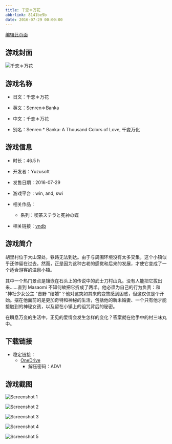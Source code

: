 ```yaml
---
title: 千恋＊万花
abbrlink: 8141be9b
date: 2016-07-29 00:00:00
---
```

[编辑此页面](https://github.com/ACG-3/ADV3-source/blob/main/source/_posts/games/%E5%8D%83%E6%81%8B%EF%BC%8A%E4%B8%87%E8%8A%B1.md)

## 游戏封面

![千恋＊万花](https://pan.timero.xyz/d/onedrive/img_lib_001/%E5%8D%83%E6%81%8B%EF%BC%8A%E4%B8%87%E8%8A%B1_cover.avif)


## 游戏名称

- 日文：千恋＊万花
- 英文：Senren＊Banka
- 中文：千恋＊万花

- 别名：Senren * Banka: A Thousand Colors of Love, 千変万化


## 游戏信息

- 时长：46.5 h
- 开发者：Yuzusoft
- 发售日期：2016-07-29
- 游戏平台：win, and, swi
- 相关作品：
   - 系列：喫茶ステラと死神の蝶

- 相关链接：[vndb](https://vndb.org/v19073)


## 游戏简介

胡里村位于大山深处，铁路无法到达。由于与周围环境没有太多交集，这个小镇似乎还停留在过去。然而，正是因为这种古老的感觉和后来的发展，才使它变成了一个适合游客的温泉小镇。

其中一个热门景点是镶嵌在石头上的传说中的武士刀村山丸。没有人能把它拔出来......直到 Masaomi 不知何故把它折成了两半。他必须为自己的行为负责：和 "神社少女公主 "吉野 "结婚"？他对这突如其来的变故感到困惑，但这仅仅是个开始。摆在他面前的是更加奇特和神秘的生活，包括他的新未婚妻、一个只有他才能接触到的神秘女孩，以及留在小镇上的诅咒背后的秘密。

在瞬息万变的生活中，正见的爱情会发生怎样的变化？答案就在他手中的村三味丸中。




## 下载链接

- 稳定链接：
    - [OneDrive](https://pan.timero.xyz/onedrive/adv_lib_001/%E5%8D%83%E6%81%8B%EF%BC%8A%E4%B8%87%E8%8A%B1)
        - 解压密码：ADV!



## 游戏截图


![Screenshot 1](https://pan.timero.xyz/d/onedrive/img_lib_001/%E5%8D%83%E6%81%8B%EF%BC%8A%E4%B8%87%E8%8A%B1_Screenshot_1.avif)

![Screenshot 2](https://pan.timero.xyz/d/onedrive/img_lib_001/%E5%8D%83%E6%81%8B%EF%BC%8A%E4%B8%87%E8%8A%B1_Screenshot_2.avif)

![Screenshot 3](https://pan.timero.xyz/d/onedrive/img_lib_001/%E5%8D%83%E6%81%8B%EF%BC%8A%E4%B8%87%E8%8A%B1_Screenshot_3.avif)

![Screenshot 4](https://pan.timero.xyz/d/onedrive/img_lib_001/%E5%8D%83%E6%81%8B%EF%BC%8A%E4%B8%87%E8%8A%B1_Screenshot_4.avif)

![Screenshot 5](https://pan.timero.xyz/d/onedrive/img_lib_001/%E5%8D%83%E6%81%8B%EF%BC%8A%E4%B8%87%E8%8A%B1_Screenshot_5.avif)

